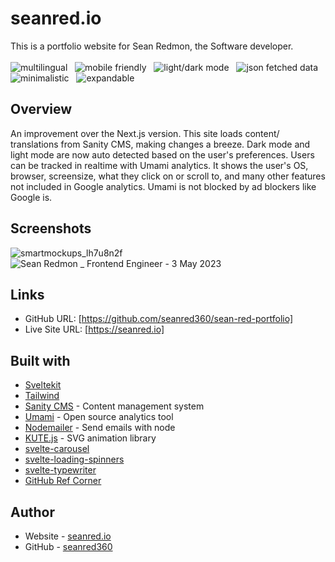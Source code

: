 # seanred.io

This is a portfolio website for Sean Redmon, the Software developer.
<br/>
<br/>
<img src="https://img.shields.io/badge/-multilingual-blue" alt="multilingual"/> &nbsp; <img src="https://img.shields.io/badge/-mobile friendly-blue" alt="mobile friendly"/> &nbsp; <img src="https://img.shields.io/badge/-light/dark mode-blue" alt="light/dark mode"/> &nbsp; <img src="https://img.shields.io/badge/-json fetched data-blue" alt="json fetched data"/> &nbsp; <img src="https://img.shields.io/badge/-minimalistic-blue" alt="minimalistic"/> &nbsp; <img src="https://img.shields.io/badge/-expandable-blue" alt="expandable"/>

## Overview
An improvement over the Next.js version. This site loads content/ translations from Sanity CMS, making changes a breeze. Dark mode and light mode are now auto detected based on the user's preferences. Users can be tracked in realtime with Umami analytics. It shows the user's OS, browser, screensize, what they click on or scroll to, and many other features not included in Google analytics. Umami is not blocked by ad blockers like Google is.

## Screenshots
![smartmockups_lh7u8n2f](https://user-images.githubusercontent.com/41050673/235960028-cdb6480b-b883-410c-9fa7-ae21ebeaa8a2.jpg)
![Sean Redmon _ Frontend Engineer - 3 May 2023](https://user-images.githubusercontent.com/41050673/235962248-97e07ca2-0e19-4588-bca9-ea33292be72a.gif)

## Links

- GitHub URL: [https://github.com/seanred360/sean-red-portfolio]
- Live Site URL: [https://seanred.io]

## Built with

- [Sveltekit](https://kit.svelte.dev/)
- [Tailwind](https://tailwindcss.com/)
- [Sanity CMS](https://www.sanity.io/) - Content management system
- [Umami](https://umami.is/) - Open source analytics tool
- [Nodemailer](https://nodemailer.com/about/) - Send emails with node
- [KUTE.js](https://thednp.github.io/kute.js/) - SVG animation library
- [svelte-carousel](https://www.npmjs.com/package/svelte-carousel)
- [svelte-loading-spinners](https://www.npmjs.com/package/svelte-loading-spinners)
- [svelte-typewriter](https://www.npmjs.com/package/svelte-typewriter)
- [GitHub Ref Corner](https://tholman.com/github-corners)

## Author

- Website - [seanred.io](https://seanred.io)
- GitHub - [seanred360](https://github.com/seanred360)
